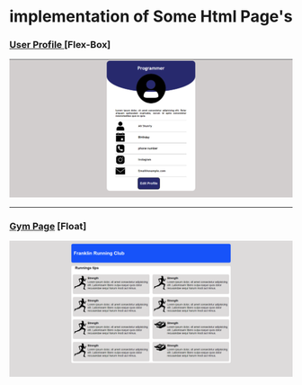 # implementation of Some Html Page's


### <a href="./User-Profile" >User Profile </a> [Flex-Box]
<img src="./User-Profile/img/profile.png" width="600px">

___

### <a href="./Gym_page" >Gym Page</a> [Float]
<img src='./Gym_page/images/float.png' width="600px">



